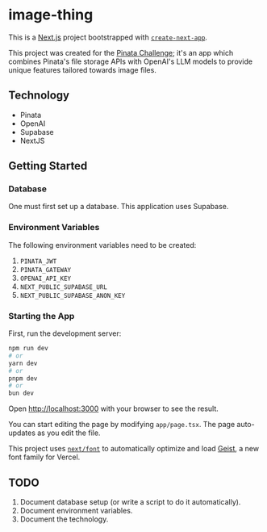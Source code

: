 # image-thing

This is a [Next.js](https://nextjs.org) project bootstrapped with [`create-next-app`](https://nextjs.org/docs/app/api-reference/cli/create-next-app).

This project was created for the [Pinata Challenge](https://dev.to/challenges/pinata); it's an app which combines
Pinata's file storage APIs with OpenAI's LLM models to provide unique features tailored towards image files.

## Technology

- Pinata
- OpenAI
- Supabase
- NextJS

## Getting Started

### Database

One must first set up a database. This application uses Supabase.

### Environment Variables

The following environment variables need to be created:
1. `PINATA_JWT`
2. `PINATA_GATEWAY`
3. `OPENAI_API_KEY`
4. `NEXT_PUBLIC_SUPABASE_URL`
5. `NEXT_PUBLIC_SUPABASE_ANON_KEY`

### Starting the App

First, run the development server:

```bash
npm run dev
# or
yarn dev
# or
pnpm dev
# or
bun dev
```

Open [http://localhost:3000](http://localhost:3000) with your browser to see the result.

You can start editing the page by modifying `app/page.tsx`. The page auto-updates as you edit the file.

This project uses [`next/font`](https://nextjs.org/docs/app/building-your-application/optimizing/fonts) to automatically optimize and load [Geist](https://vercel.com/font), a new font family for Vercel.

## TODO

1. Document database setup (or write a script to do it automatically).
2. Document environment variables.
3. Document the technology.